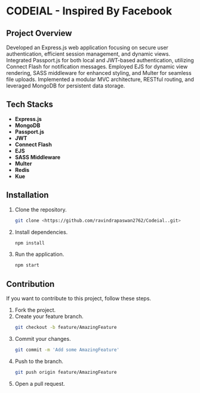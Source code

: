 # CODEIAL - Inspired By Facebook

## Project Overview

Developed an Express.js web application focusing on secure user authentication, efficient session management, and dynamic views. Integrated Passport.js for both local and JWT-based authentication, utilizing Connect Flash for notification messages. Employed EJS for dynamic view rendering, SASS middleware for enhanced styling, and Multer for seamless file uploads. Implemented a modular MVC architecture, RESTful routing, and leveraged MongoDB for persistent data storage.

## Tech Stacks

- **Express.js**
- **MongoDB**
- **Passport.js**
- **JWT**
- **Connect Flash**
- **EJS**
- **SASS Middleware**
- **Multer**
- **Redis**
- **Kue**

## Installation

1. Clone the repository.
   ```bash
   git clone <https://github.com/ravindrapaswan2762/Codeial..git>
   
2. Install dependencies.
   ```bash
   npm install
3. Run the application.
   ```bash
   npm start

## Contribution
If you want to contribute to this project, follow these steps.

1. Fork the project.
2. Create your feature branch.
   ```bash
   git checkout -b feature/AmazingFeature
4. Commit your changes.
   ```bash
   git commit -m 'Add some AmazingFeature'
6. Push to the branch.
    ```bash
   git push origin feature/AmazingFeature
7. Open a pull request.

